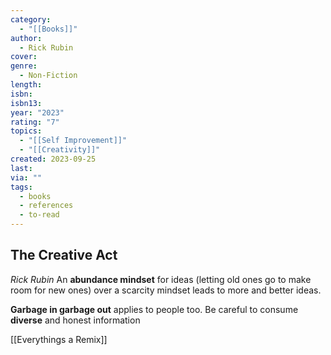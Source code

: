 ```yaml
---
category:
  - "[[Books]]"
author:
  - Rick Rubin
cover: 
genre:
  - Non-Fiction
length: 
isbn: 
isbn13: 
year: "2023"
rating: "7"
topics:
  - "[[Self Improvement]]"
  - "[[Creativity]]"
created: 2023-09-25
last: 
via: ""
tags:
  - books
  - references
  - to-read
---
```


## The Creative Act
*Rick Rubin*
An **abundance mindset** for ideas (letting old ones go to make room for new ones) over a scarcity mindset leads to more and better ideas.

**Garbage in garbage out** applies to people too. Be careful to consume **diverse** and honest information

[[Everythings a Remix]]
